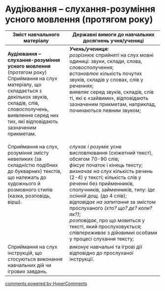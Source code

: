 <div id="hypercomments_widget" class="js-hypercomments-widget invisible"></div>

# Аудіювання – слухання-розуміння усного мовлення (протягом року)

<table>
  <tr>
    <td width="40%" align="center"><b>Зміст навчального матеріалу</b></td>
    <td width="60%" align="center"><b>Державні вимоги до навчальних досягнень учня/учениці</b></td>
  </tr>
<tbody>
  <tr>
    <td width="40%" style="vertical-align:top !important;">
    <p><b>Аудіювання – слухання-розуміння усного мовлення</b> (протягом року)<br>
Сприймання на слух матеріалу, що складається з декількох звуків, складів, слів, словосполучень, виявлення серед них тих, які відповідають зазначеним прикметам.</td>
    <td width="60%" style="vertical-align:top !important;">
<i><b>Учень/учениця:</b></i><br>
<i>розрізнює</i> сприйняті на слух мовні одиниці: звуки, склади, слова, словосполучення;<br>
<i>встановлює</i> кількість почутих звуків, складів у словах, слів у реченнях; <br>
<i>виявляє</i> серед звуків, складів, слів ті, які є «зайвими», відповідають зазначеним прикметам, наприклад, починаються певним звуком;<br></td>
  </tr>
  <tr>
    <td width="40%" style="vertical-align:top !important;">
 Сприймання на слух, розуміння змісту невеликих (за складністю подібних до букварних) текстів, що належать до художнього й розмовного стилів (казка, розповідь, вірш).</td>
    <td width="60%" style="vertical-align:top !important;">
<i>слухає і розуміє</i> усне висловлювання (сюжетний текст), обсягом 70-90 слів;<br>
<i>фіксує</i> початок і кінець тексту;<br>
<i>визначає на слух</i> кількість речень (2-4) у тексті; кількість слів у реченні без прийменників, сполучників, займенників, типу: <i>Іде осінній дощ.</i> (до 4 слів);<br>
<i>відповідає на запитання</i> за змістом прослуханого <i>(хто? що? де? коли? як?)</i>;<br>
<i>розповідає</i>, про що мовиться у тексті, який прослуховується;<br>
<i>співпереживає</i> з дійовимиі особами у процесі слухання тексту;<br></td>
  </tr>
  <tr>
    <td width="40%" style="vertical-align:top !important;">
    Сприймання на слух інструкцій, що стосуються виконання навчальних дій чи ігрових завдань.</td>
    <td width="60%" style="vertical-align:top !important;">
<i>виконує</i> навчальні та ігрові дії відповідно до прослуханої інструкції.<br></td>
  </tr>
</tbody>
</table>

<div class="js-hypercomments-container">
<a href="http://hypercomments.com" class="hc-link" title="comments widget">comments powered by HyperComments</a>
</div>